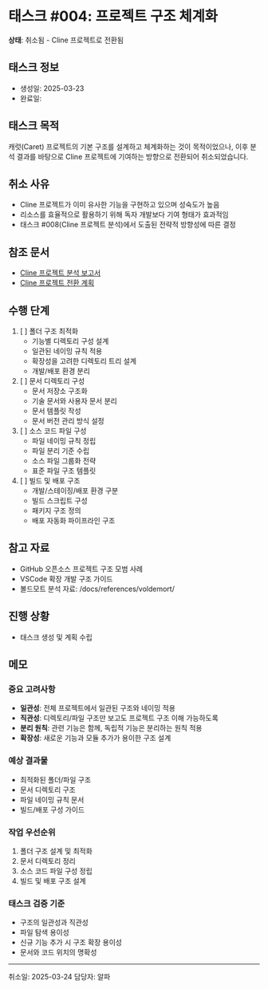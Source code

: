 # 태스크 #004: 프로젝트 구조 체계화

**상태**: 취소됨 - Cline 프로젝트로 전환됨

## 태스크 정보
- 생성일: 2025-03-23
- 완료일: 

## 태스크 목적
캐럿(Caret) 프로젝트의 기본 구조를 설계하고 체계화하는 것이 목적이었으나, 이후 분석 결과를 바탕으로 Cline 프로젝트에 기여하는 방향으로 전환되어 취소되었습니다.

## 취소 사유
- Cline 프로젝트가 이미 유사한 기능을 구현하고 있으며 성숙도가 높음
- 리소스를 효율적으로 활용하기 위해 독자 개발보다 기여 형태가 효과적임
- 태스크 #008(Cline 프로젝트 분석)에서 도출된 전략적 방향성에 따른 결정

## 참조 문서
- [Cline 프로젝트 분석 보고서](/docs/references/cline-analysis-report.md)
- [Cline 프로젝트 전환 계획](/docs/transition-to-cline.md)

## 수행 단계
1. [ ] 폴더 구조 최적화
   - 기능별 디렉토리 구성 설계
   - 일관된 네이밍 규칙 적용
   - 확장성을 고려한 디렉토리 트리 설계
   - 개발/배포 환경 분리
2. [ ] 문서 디렉토리 구성
   - 문서 저장소 구조화
   - 기술 문서와 사용자 문서 분리
   - 문서 템플릿 작성
   - 문서 버전 관리 방식 설정
3. [ ] 소스 코드 파일 구성
   - 파일 네이밍 규칙 정립
   - 파일 분리 기준 수립
   - 소스 파일 그룹화 전략
   - 표준 파일 구조 템플릿
4. [ ] 빌드 및 배포 구조
   - 개발/스테이징/배포 환경 구분
   - 빌드 스크립트 구성
   - 패키지 구조 정의
   - 배포 자동화 파이프라인 구조

## 참고 자료
- GitHub 오픈소스 프로젝트 구조 모범 사례
- VSCode 확장 개발 구조 가이드
- 볼드모트 분석 자료: /docs/references/voldemort/

## 진행 상황
- 태스크 생성 및 계획 수립

## 메모

### 중요 고려사항
- **일관성**: 전체 프로젝트에서 일관된 구조와 네이밍 적용
- **직관성**: 디렉토리/파일 구조만 보고도 프로젝트 구조 이해 가능하도록
- **분리 원칙**: 관련 기능은 함께, 독립적 기능은 분리하는 원칙 적용
- **확장성**: 새로운 기능과 모듈 추가가 용이한 구조 설계

### 예상 결과물
- 최적화된 폴더/파일 구조
- 문서 디렉토리 구조
- 파일 네이밍 규칙 문서
- 빌드/배포 구성 가이드

### 작업 우선순위
1. 폴더 구조 설계 및 최적화
2. 문서 디렉토리 정리
3. 소스 코드 파일 구성 정립
4. 빌드 및 배포 구조 설계

### 태스크 검증 기준
- 구조의 일관성과 직관성
- 파일 탐색 용이성
- 신규 기능 추가 시 구조 확장 용이성
- 문서와 코드 위치의 명확성 

---
취소일: 2025-03-24
담당자: 알파 